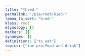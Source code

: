 ```yaml
---
title: "*h₁ed-"
permalink: "/pie/root/h1ed-"
lemma_to_sort: "h₁ed-"
klass: root
etymology: []
markers: []
synonyms: []
definitions: ["to eat"]
topics: ["ine-pro:Food and drink"]
---
```

